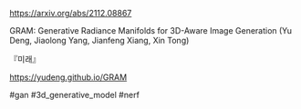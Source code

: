 https://arxiv.org/abs/2112.08867

GRAM: Generative Radiance Manifolds for 3D-Aware Image Generation (Yu Deng, Jiaolong Yang, Jianfeng Xiang, Xin Tong)

『미래』

https://yudeng.github.io/GRAM

#gan #3d_generative_model #nerf